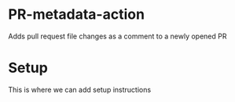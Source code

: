 # PR-metadata-action
Adds pull request file changes as a comment to a newly opened PR

# Setup
This is where we can add setup instructions
